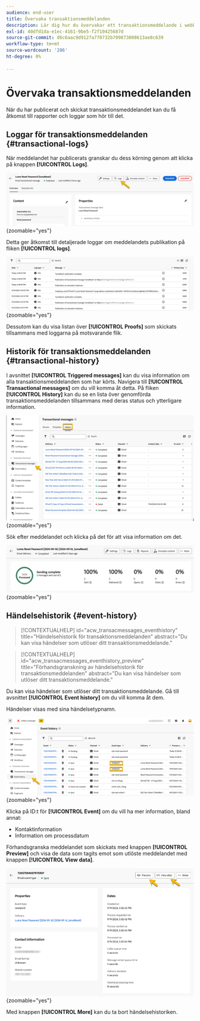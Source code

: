 ```yaml
---
audience: end-user
title: Övervaka transaktionsmeddelanden
description: Lär dig hur du övervakar ett transaktionsmeddelande i webbgränssnittet för Campaign
exl-id: 40dfd1da-e1ec-4161-9be5-f2f10425687d
source-git-commit: d6c6aac9d9127a770732b709873008613ae8c639
workflow-type: tm+mt
source-wordcount: '286'
ht-degree: 0%

---
```


# Övervaka transaktionsmeddelanden

När du har publicerat och skickat transaktionsmeddelandet kan du få åtkomst till rapporter och loggar som hör till det.

## Loggar för transaktionsmeddelanden {#transactional-logs}

När meddelandet har publicerats granskar du dess körning genom att klicka på knappen **[!UICONTROL Logs]**.

![Skärmbild som visar knappen Loggar i gränssnittet för transaktionsmeddelanden.](assets/transactional-logs.png){zoomable="yes"}

Detta ger åtkomst till detaljerade loggar om meddelandets publikation på fliken **[!UICONTROL logs]**.

![Skärmbild med detaljerad logglista på fliken Loggar.](assets/transactional-logslist.png){zoomable="yes"}

Dessutom kan du visa listan över **[!UICONTROL Proofs]** som skickats tillsammans med loggarna på motsvarande flik.

## Historik för transaktionsmeddelanden {#transactional-history}

I avsnittet **[!UICONTROL Triggered messages]** kan du visa information om alla transaktionsmeddelanden som har körts. Navigera till **[!UICONTROL Transactional messages]** om du vill komma åt detta. På fliken **[!UICONTROL History]** kan du se en lista över genomförda transaktionsmeddelanden tillsammans med deras status och ytterligare information.

![Skärmbild som visar historikfliken med en lista över genomförda transaktionsmeddelanden.](assets/transactional-history.png){zoomable="yes"}

Sök efter meddelandet och klicka på det för att visa information om det.

![Skärmbild med detaljerad rapportering för ett valt transaktionsmeddelande.](assets/transactional-reporting.png){zoomable="yes"}

## Händelsehistorik {#event-history}

>[!CONTEXTUALHELP]
>id="acw_transacmessages_eventhistory"
>title="Händelsehistorik för transaktionsmeddelanden"
>abstract="Du kan visa händelser som utlöser ditt transaktionsmeddelande."

>[!CONTEXTUALHELP]
>id="acw_transacmessages_eventhistory_preview"
>title="Förhandsgranskning av händelsehistorik för transaktionsmeddelanden"
>abstract="Du kan visa händelser som utlöser ditt transaktionsmeddelande."

Du kan visa händelser som utlöser ditt transaktionsmeddelande. Gå till avsnittet **[!UICONTROL Event history]** om du vill komma åt dem.

Händelser visas med sina händelsetypnamn.

![Skärmbild som visar händelsehistorikavsnittet med händelsetypnamn.](assets/event-history.png){zoomable="yes"}

Klicka på ID:t för **[!UICONTROL Event]** om du vill ha mer information, bland annat:

* Kontaktinformation
* Information om processdatum

Förhandsgranska meddelandet som skickats med knappen **[!UICONTROL Preview]** och visa de data som tagits emot som utlöste meddelandet med knappen **[!UICONTROL View data]**.

![Skärmbild med detaljerad händelseinformation, inklusive alternativ för att förhandsgranska och visa data.](assets/event-details.png){zoomable="yes"}

Med knappen **[!UICONTROL More]** kan du ta bort händelsehistoriken.